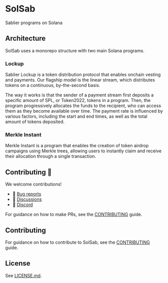 # SolSab

Sablier programs on Solana

## Architecture

SolSab uses a monorepo structure with two main Solana programs.

### Lockup

Sablier Lockup is a token distribution protocol that enables onchain vesting and payments. Our flagship model is the
linear stream, which distributes tokens on a continuous, by-the-second basis.

The way it works is that the sender of a payment stream first deposits a specific amount of SPL, or Token2022, tokens in
a program. Then, the program progressively allocates the funds to the recipient, who can access them as they become
available over time. The payment rate is influenced by various factors, including the start and end times, as well as
the total amount of tokens deposited.

### Merkle Instant

Merkle Instant is a program that enables the creation of token airdrop campaigns using Merkle trees, allowing users to
instantly claim and receive their allocation through a single transaction.

## Contributing 🤝

We welcome contributions!

- 🐛 [Bug reports](../../issues/new)
- 💬 [Discussions](../../discussions/new)
- 💬 [Discord](https://discord.sablier.com)

For guidance on how to make PRs, see the [CONTRIBUTING](./CONTRIBUTING.md) guide.

## Contributing

For guidance on how to contribute to SolSab, see the [CONTRIBUTING](CONTRIBUTING.md) guide.

## License

See [LICENSE.md](./LICENSE.md).
